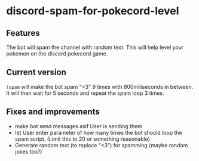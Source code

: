 # discord-spam-for-pokecord-level
## Features
The bot will spam the channel with random text. This will help level your pokemon on the discord pokecord game.

## Current version 
`!spam` will make the bot spam "<3" 9 times with 800miliseconds in between. It will then wait for 5 seconds and repeat the spam loop 3 times.

## Fixes and improvements
* make bot send messages asif User is sending them
* let User enter parameter of how many times the bot should loop the spam script. (Limit this to 20 or something reasonable)
* Generate random text (to replace "<3") for spamming (maybe random jokes too?)
